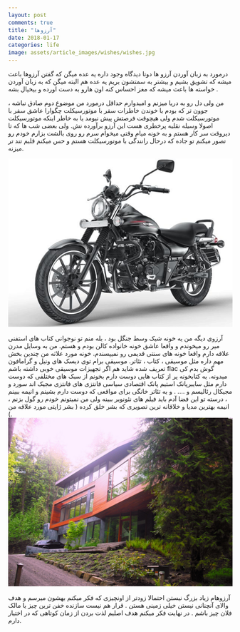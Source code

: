 ```yaml
---
layout: post
comments: true
title: "آرزوها"
date: 2018-01-17
categories: life
image: assets/article_images/wishes/wishes.jpg
---
```


درمورد به زبان آوردن آرزو ها دوتا دیدگاه وجود داره یه عده میگن که گفتن آرزوها باعث میشه که تشویق بشیم و بیشتر به سمتشون بریم یه عده هم البته میگن که به زبان آوردن خواسته ها باعث میشه که مغز احساس کنه اون هارو به دست اورده و بیخیال بشه .

من ولی دل رو به دریا میزنم و امیدوارم حداقل درمورد من موضوع دوم صادق نباشه ، جوون تر که بودم با خوندن خاطرات سفر با موتورسیکلت چگوارا عاشق سفر با موتورسیکلت شدم ولی هیچوقت فرصتش پیش نیومد یا به خاطر اینکه موتورسیکلت اصولا وسیله نقلیه پرخطری هست این آرزو برآورده نش. ولی بعضی شب ها که تا دیروقت سر کار هستم و به خونه میام وقتی میخوام سرم رو روی بالشت بزارم خودم رو تصور میکنم تو جاده که درحال رانندگی با موتورسیکلت هستم و حس میکنم قلبم تند تر میزنه.

![تو ایران هارلی دیویدسون پیدا نمیشه من به باجاج اونجر هم راضی ام :} همینقدر قانع](assets/article_images/wishes/bajaj.jpg)

آرزوی دیگه من یه خونه شیک وسط جنگل بود ، بله منم تو نوجوانی کتاب های استفنی میر رو میخوندم و واقعا عاشق خونه خانواده کالن بودم و هستم. من به وسایل مدرن علاقه دارم واقعا خونه های سنتی قدیمی رو نمیپسندم. خونه مورد علاثه من چندین بخش مهم داره مثل موسیقی ، کتاب ، تئاتر.
 موسیقی برام توی دیسک های ونیل و گرامافون تعریف شده شاید هم اگر تجهیزات موسیقی خوبی داشته باشم flac   گوش بدم کی میدونه.
یه کتابخونه پر از کتاب هایی دوست دارم بخونم از سبک های مختلفی که دوست دارم مثل سایبرپانک استیم پانک اقتصادی سیاسی فانتزی های فانتزی مجیک اند سورد و مجیکال رئالیسم و …. .
و یه تئاتر خانگی برای مواقعی که دوست دارم بشینم و انیمه ببینم ، درسته تو این فضا آدم باید فیلم های نئونویر ببینه ولی من نمیتونم خودم رو گول بزنم ، انیمه بهترین مدیا و خلاقانه ترین تصویری که بشر خلق کرده ( بشر ژاپتی مورد علاقه من ).
![لش کردن تو این خونه و لذت بردن از تعطیلات چه صفایی میده](assets/article_images/wishes/cullen-house.jpg)

آرزوهام زیاد بزرگ نیستن احتمالا زودتر از اونچیزی که فکر میکنم بهشون میرسم و هدف والای آنچنانی نیستن خیلی زمینی هستن . قرار هم نیست سازنده خفن ترین چیز یا مالک فلان چیز باشم . در نهایت فکر میکنم هدف اصلیم لذت بردن از زمان کوتاهی که در اختیار دارم.


